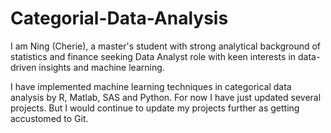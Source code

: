 # Categorial-Data-Analysis
I am Ning (Cherie), a master's student with strong analytical background of statistics and finance seeking Data Analyst role with keen interests in data-driven insights and machine learning.

I have implemented machine learning techniques in categorical data analysis by R, Matlab, SAS and Python. For now I have just updated several projects. But I would continue to update my projects further as getting accustomed to Git.
